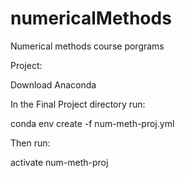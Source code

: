 # numericalMethods
Numerical methods course porgrams

Project:

Download Anaconda

In the Final Project directory run:

conda env create -f num-meth-proj.yml


Then run: 

activate num-meth-proj
